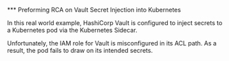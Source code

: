 *** Preforming RCA on Vault Secret Injection into Kubernetes

In this real world example, HashiCorp Vault is configured to inject secrets to a Kubernetes pod via the Kubernetes Sidecar. 

Unfortunately, the IAM role for Vault is misconfigured in its ACL path. As a result, the pod fails to draw on its intended secrets. 

